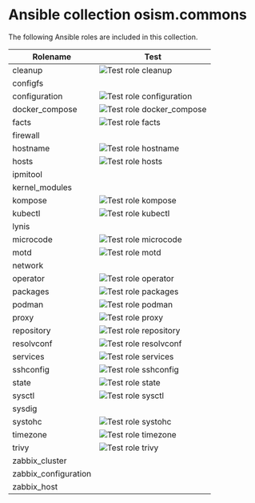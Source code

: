# Ansible collection osism.commons

The following Ansible roles are included in this collection.

| Rolename             | Test                                                                                                                              |
|----------------------|-----------------------------------------------------------------------------------------------------------------------------------|
| cleanup              | ![Test role cleanup](https://github.com/osism/ansible-collection-commons/workflows/Test%20role%20cleanup/badge.svg)               |
| configfs             |                                                                                                                                   |
| configuration        | ![Test role configuration](https://github.com/osism/ansible-collection-commons/workflows/Test%20role%20configuration/badge.svg)   |
| docker_compose       | ![Test role docker_compose](https://github.com/osism/ansible-collection-commons/workflows/Test%20role%20docker_compose/badge.svg) |
| facts                | ![Test role facts](https://github.com/osism/ansible-collection-commons/workflows/Test%20role%20facts/badge.svg)                   |
| firewall             |                                                                                                                                   |
| hostname             | ![Test role hostname](https://github.com/osism/ansible-collection-commons/workflows/Test%20role%20hostname/badge.svg)             |
| hosts                | ![Test role hosts](https://github.com/osism/ansible-collection-commons/workflows/Test%20role%20hosts/badge.svg)                   |
| ipmitool             |                                                                                                                                   |
| kernel_modules       |                                                                                                                                   |
| kompose              | ![Test role kompose](https://github.com/osism/ansible-collection-commons/workflows/Test%20role%20kompose/badge.svg)               |
| kubectl              | ![Test role kubectl](https://github.com/osism/ansible-collection-commons/workflows/Test%20role%20kubectl/badge.svg)               |
| lynis                |                                                                                                                                   |
| microcode            | ![Test role microcode](https://github.com/osism/ansible-collection-commons/workflows/Test%20role%20microcode/badge.svg)           |
| motd                 | ![Test role motd](https://github.com/osism/ansible-collection-commons/workflows/Test%20role%20motd/badge.svg)                     |
| network              |                                                                                                                                   |
| operator             | ![Test role operator](https://github.com/osism/ansible-collection-commons/workflows/Test%20role%20operator/badge.svg)             |
| packages             | ![Test role packages](https://github.com/osism/ansible-collection-commons/workflows/Test%20role%20packages/badge.svg)             |
| podman               | ![Test role podman](https://github.com/osism/ansible-collection-commons/workflows/Test%20role%20podman/badge.svg)                 |
| proxy                | ![Test role proxy](https://github.com/osism/ansible-collection-commons/workflows/Test%20role%20proxy/badge.svg)                   |
| repository           | ![Test role repository](https://github.com/osism/ansible-collection-commons/workflows/Test%20role%20repository/badge.svg)         |
| resolvconf           | ![Test role resolvconf](https://github.com/osism/ansible-collection-commons/workflows/Test%20role%20resolvconf/badge.svg)         |
| services             | ![Test role services](https://github.com/osism/ansible-collection-commons/workflows/Test%20role%20services/badge.svg)             |
| sshconfig            | ![Test role sshconfig](https://github.com/osism/ansible-collection-commons/workflows/Test%20role%20sshconfig/badge.svg)           |
| state                | ![Test role state](https://github.com/osism/ansible-collection-commons/workflows/Test%20role%20state/badge.svg)                   |
| sysctl               | ![Test role sysctl](https://github.com/osism/ansible-collection-commons/workflows/Test%20role%20sysctl/badge.svg)                 |
| sysdig               |                                                                                                                                   |
| systohc              | ![Test role systohc](https://github.com/osism/ansible-collection-commons/workflows/Test%20role%20systohc/badge.svg)               |
| timezone             | ![Test role timezone](https://github.com/osism/ansible-collection-commons/workflows/Test%20role%20timezone/badge.svg)             |
| trivy                | ![Test role trivy](https://github.com/osism/ansible-collection-commons/workflows/Test%20role%20trivy/badge.svg)                   |
| zabbix_cluster       |                                                                                                                                   |
| zabbix_configuration |                                                                                                                                   |
| zabbix_host          |                                                                                                                                   |
